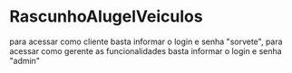 # RascunhoAlugelVeiculos
para acessar como cliente basta informar o login e senha "sorvete", para acessar como gerente as funcionalidades basta informar o login e senha "admin"
